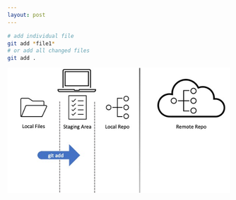 ```yaml
---
layout: post
---
```


```bash
# add individual file
git add *file1*
# or add all changed files
git add .
```

![image info](./images/layers5.jpg)